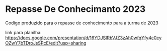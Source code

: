 # Repasse De Conhecimanto 2023

Codigo produzido para o repasse de conhecimento para a turma de 2023

link para planilha: https://docs.google.com/presentation/d/16YDJSlRbVJZ3zAh0wfqYfy4c0cyOZwY7bTDroJsSPcE/edit?usp=sharing

